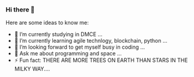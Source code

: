 ### Hi there 👋
Here are some ideas to know me:

- 🔭 I’m currently studying in DMCE ...
- 🌱 I’m currently learning agile technlogy, blockchain, python ...
- 👯 I’m looking forward to get myself busy in coding ...
- 💬 Ask me about programming and space ...
- ⚡ Fun fact: THERE ARE MORE TREES ON EARTH THAN STARS IN THE MILKY WAY....

<!--
**Random06/Random06** is a ✨ _special_ ✨ repository because its `README.md` (this file) appears on your GitHub profile.

Here are some ideas to get you started:

- 🔭 I’m currently studying DMCE on ...
- 🌱 I’m currently learning agile technlogy, blockchain, python as well as andriod ...
- 👯 I’m looking forward to get myself busy in coding ...
- 💬 Ask me about programming and space ...
- ⚡ Fun fact: THERE ARE MORE TREES ON EARTH THAN STARS IN THE MILKY WAY. hahaha ...
-->
